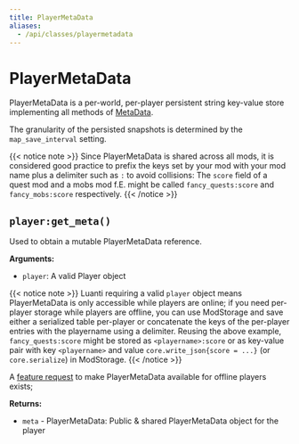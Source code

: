 ```yaml
---
title: PlayerMetaData
aliases:
  - /api/classes/playermetadata
---
```


# PlayerMetaData

PlayerMetaData is a per-world, per-player persistent string key-value store implementing all methods of [MetaData](/for-creators/api/classes/metadata/).

The granularity of the persisted snapshots is determined by the `map_save_interval` setting.

{{< notice note >}}
Since PlayerMetaData is shared across all mods, it is considered good practice to prefix the keys set by your mod with your mod name plus a delimiter such as `:` to avoid collisions: The `score` field of a quest mod and a mobs mod f.E. might be called `fancy_quests:score` and `fancy_mobs:score` respectively.
{{< /notice >}}

## `player:get_meta()`

Used to obtain a mutable PlayerMetaData reference.

**Arguments:**

- `player`: A valid Player object

{{< notice note >}}
Luanti requiring a valid `player` object means PlayerMetaData is only accessible while players are online; if you need per-player storage while players are offline, you can use ModStorage and save either a serialized table per-player or concatenate the keys of the per-player entries with the playername using a delimiter. Reusing the above example, `fancy_quests:score` might be stored as `<playername>:score` or as key-value pair with key `<playername>` and value `core.write_json{score = ...}` (or `core.serialize`) in ModStorage.
{{< /notice >}}

A [feature request](https://github.com/luanti-org/luanti/issues/6193) to make PlayerMetaData available for offline players exists;

**Returns:**

- `meta` - PlayerMetaData: Public & shared PlayerMetaData object for the player
